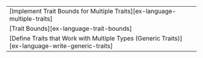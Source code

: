||
|--------|
| [Implement Trait Bounds for Multiple Traits][ex-language-multiple-traits] | | |
| [Trait Bounds][ex-language-trait-bounds] | | |
| [Define Traits that Work with Multiple Types (Generic Traits)][ex-language-write-generic-traits] | | |
